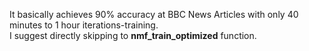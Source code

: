 It basically achieves 90% accuracy at BBC News Articles with only 40 minutes to 1 hour iterations-training. <br>
I suggest directly skipping to **nmf_train_optimized** function.
